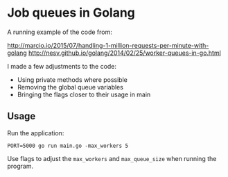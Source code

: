 # Job queues in Golang

A running example of the code from:

http://marcio.io/2015/07/handling-1-million-requests-per-minute-with-golang
http://nesv.github.io/golang/2014/02/25/worker-queues-in-go.html

I made a few adjustments to the code:

* Using private methods where possible
* Removing the global queue variables
* Bringing the flags closer to their usage in main

## Usage

Run the application:

```
PORT=5000 go run main.go -max_workers 5
```

Use flags to adjust the `max_workers` and `max_queue_size` when running the program.